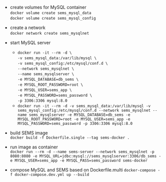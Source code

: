 * create volumes for MySQL container  
`docker volume create sems_mysql_data`  
`docker volume create sems_mysql_config`

+ create a network  
`docker network create sems_mysqlnet`

* start MySQL server  
    * `docker run -it --rm -d \`  
`-v sems_mysql_data:/var/lib/mysql \`  
`-v sems_mysql_config:/etc/mysql/conf.d \`  
`--network sems_mysqlnet \`  
`--name sems_mysqlserver \`  
`-e MYSQL_DATABASE=db_sems \`  
`-e MYSQL_ROOT_PASSWORD=root \`  
`-e MYSQL_USER=sems_app \`  
`-e MYSQL_PASSWORD=sems_password \`  
`-p 3306:3306 mysql:8.0`  
    * `docker run -it --rm -d -v sems_mysql_data:/var/lib/mysql
-v sems_mysql_config:/etc/mysql/conf.d
--network sems_mysqlnet
--name sems_mysqlserver
-e MYSQL_DATABASE=db_sems
-e MYSQL_ROOT_PASSWORD=root
-e MYSQL_USER=sems_app
-e MYSQL_PASSWORD=sems_password
-p 3306:3306 mysql:8.0`  

* build SEMS image  
`docker build -f Dockerfile.single --tag sems-docker .`

* run image as container  
`docker run --rm -d
--name sems-server
--network sems_mysqlnet
-p 8080:8080
-e MYSQL_URL=jdbc:mysql://sems_mysqlserver:3306/db_sems
-e MYSQL_USER=sems_app
-e MYSQL_PASS=sems_password
sems-docker`

* compose MySQL and SEMS based on Dockerfile.multi
`docker-compose -f docker-compose.dev.yml up --build`